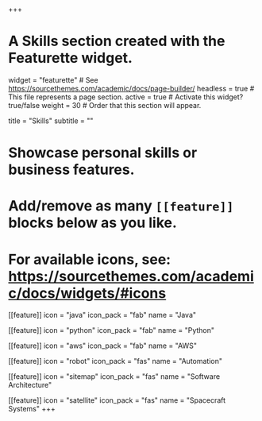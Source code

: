+++
# A Skills section created with the Featurette widget.
widget = "featurette"  # See https://sourcethemes.com/academic/docs/page-builder/
headless = true  # This file represents a page section.
active = true  # Activate this widget? true/false
weight = 30  # Order that this section will appear.

title = "Skills"
subtitle = ""

# Showcase personal skills or business features.
# 
# Add/remove as many `[[feature]]` blocks below as you like.
# 
# For available icons, see: https://sourcethemes.com/academic/docs/widgets/#icons

[[feature]]
  icon = "java"
  icon_pack = "fab"
  name = "Java"

[[feature]]
  icon = "python"
  icon_pack = "fab"
  name = "Python"

[[feature]]
  icon = "aws"
  icon_pack = "fab"
  name = "AWS"

[[feature]]
  icon = "robot"
  icon_pack = "fas"
  name = "Automation"

[[feature]]
  icon = "sitemap"
  icon_pack = "fas"
  name = "Software Architecture"

[[feature]]
  icon = "satellite"
  icon_pack = "fas"
  name = "Spacecraft Systems"
+++
